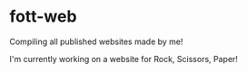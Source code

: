 # fott-web
Compiling all published websites made by me!

I'm currently working on a website for Rock, Scissors, Paper!
